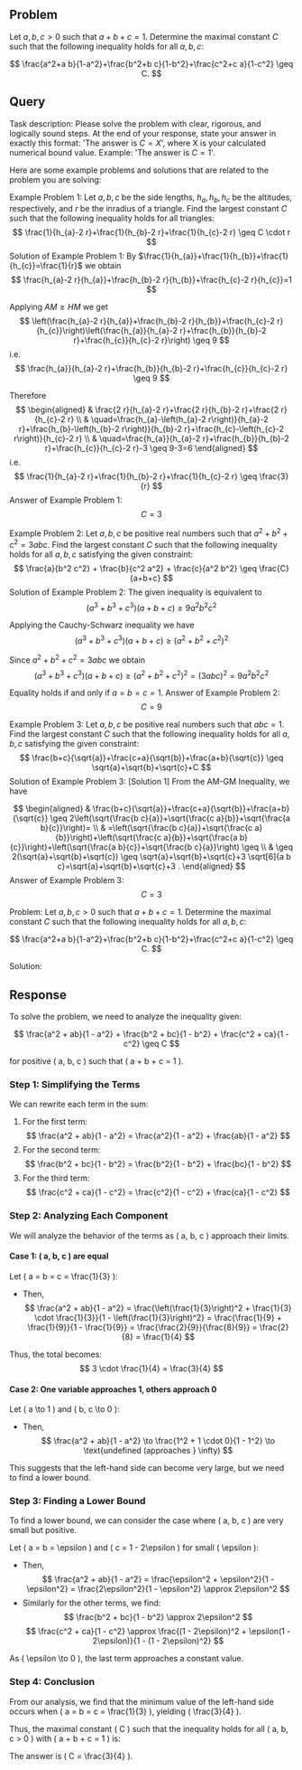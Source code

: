 ## Problem

Let $a, b, c > 0$ such that $a+b+c=1$. Determine the maximal constant $C$ such that the following inequality holds for all $a, b, c$:

$$
\frac{a^2+a b}{1-a^2}+\frac{b^2+b c}{1-b^2}+\frac{c^2+c a}{1-c^2} \geq C.
$$

## Query

Task description: Please solve the problem with clear, rigorous, and logically sound steps. At the end of your response, state your answer in exactly this format: 'The answer is $C=X$', where X is your calculated numerical bound value. Example: 'The answer is $C=1$'.

Here are some example problems and solutions that are related to the problem you are solving:

Example Problem 1: Let $a, b, c$ be the side lengths, $h_{a}, h_{b}, h_{c}$ be the altitudes, respectively, and $r$ be the inradius of a triangle. Find the largest constant $C$ such that the following inequality holds for all triangles:
$$
\frac{1}{h_{a}-2 r}+\frac{1}{h_{b}-2 r}+\frac{1}{h_{c}-2 r} \geq C \cdot r
$$
Solution of Example Problem 1: By $\frac{1}{h_{a}}+\frac{1}{h_{b}}+\frac{1}{h_{c}}=\frac{1}{r}$ we obtain
$$
\frac{h_{a}-2 r}{h_{a}}+\frac{h_{b}-2 r}{h_{b}}+\frac{h_{c}-2 r}{h_{c}}=1
$$

Applying $A M \geq H M$ we get
$$
\left(\frac{h_{a}-2 r}{h_{a}}+\frac{h_{b}-2 r}{h_{b}}+\frac{h_{c}-2 r}{h_{c}}\right)\left(\frac{h_{a}}{h_{a}-2 r}+\frac{h_{b}}{h_{b}-2 r}+\frac{h_{c}}{h_{c}-2 r}\right) \geq 9
$$
i.e.
$$
\frac{h_{a}}{h_{a}-2 r}+\frac{h_{b}}{h_{b}-2 r}+\frac{h_{c}}{h_{c}-2 r} \geq 9
$$

Therefore
$$
\begin{aligned}
& \frac{2 r}{h_{a}-2 r}+\frac{2 r}{h_{b}-2 r}+\frac{2 r}{h_{c}-2 r} \\
& \quad=\frac{h_{a}-\left(h_{a}-2 r\right)}{h_{a}-2 r}+\frac{h_{b}-\left(h_{b}-2 r\right)}{h_{b}-2 r}+\frac{h_{c}-\left(h_{c}-2 r\right)}{h_{c}-2 r} \\
& \quad=\frac{h_{a}}{h_{a}-2 r}+\frac{h_{b}}{h_{b}-2 r}+\frac{h_{c}}{h_{c}-2 r}-3 \geq 9-3=6
\end{aligned}
$$
i.e.
$$
\frac{1}{h_{a}-2 r}+\frac{1}{h_{b}-2 r}+\frac{1}{h_{c}-2 r} \geq \frac{3}{r}
$$
Answer of Example Problem 1: $$C = 3$$

Example Problem 2: Let $a, b, c$ be positive real numbers such that $a^2 + b^2 + c^2 = 3abc$. Find the largest constant $C$ such that the following inequality holds for all $a, b, c$ satisfying the given constraint:
$$
\frac{a}{b^2 c^2} + \frac{b}{c^2 a^2} + \frac{c}{a^2 b^2} \geq \frac{C}{a+b+c}
$$
Solution of Example Problem 2: The given inequality is equivalent to
$$
\left(a^{3}+b^{3}+c^{3}\right)(a+b+c) \geq 9 a^{2} b^{2} c^{2}
$$

Applying the Cauchy-Schwarz inequality we have
$$
\left(a^{3}+b^{3}+c^{3}\right)(a+b+c) \geq\left(a^{2}+b^{2}+c^{2}\right)^{2}
$$

Since $a^{2}+b^{2}+c^{2}=3 a b c$ we obtain
$$
\left(a^{3}+b^{3}+c^{3}\right)(a+b+c) \geq\left(a^{2}+b^{2}+c^{2}\right)^{2}=(3 a b c)^{2}=9 a^{2} b^{2} c^{2}
$$

Equality holds if and only if $a=b=c=1$.
Answer of Example Problem 2: $$C = 9$$

Example Problem 3: Let $a, b, c$ be positive real numbers such that $a b c = 1$. Find the largest constant $C$ such that the following inequality holds for all $a, b, c$ satisfying the given constraint:
$$
\frac{b+c}{\sqrt{a}}+\frac{c+a}{\sqrt{b}}+\frac{a+b}{\sqrt{c}} \geq \sqrt{a}+\sqrt{b}+\sqrt{c}+C
$$
Solution of Example Problem 3: [Solution 1]
From the AM-GM Inequality, we have

$$
\begin{aligned}
& \frac{b+c}{\sqrt{a}}+\frac{c+a}{\sqrt{b}}+\frac{a+b}{\sqrt{c}} \geq 2\left(\sqrt{\frac{b c}{a}}+\sqrt{\frac{c a}{b}}+\sqrt{\frac{a b}{c}}\right)= \\
& =\left(\sqrt{\frac{b c}{a}}+\sqrt{\frac{c a}{b}}\right)+\left(\sqrt{\frac{c a}{b}}+\sqrt{\frac{a b}{c}}\right)+\left(\sqrt{\frac{a b}{c}}+\sqrt{\frac{b c}{a}}\right) \geq \\
& \geq 2(\sqrt{a}+\sqrt{b}+\sqrt{c}) \geq \sqrt{a}+\sqrt{b}+\sqrt{c}+3 \sqrt[6]{a b c}=\sqrt{a}+\sqrt{b}+\sqrt{c}+3 .
\end{aligned}
$$
Answer of Example Problem 3: $$C = 3$$


Problem: Let $a, b, c > 0$ such that $a+b+c=1$. Determine the maximal constant $C$ such that the following inequality holds for all $a, b, c$:

$$
\frac{a^2+a b}{1-a^2}+\frac{b^2+b c}{1-b^2}+\frac{c^2+c a}{1-c^2} \geq C.
$$

Solution:

## Response

To solve the problem, we need to analyze the inequality given:

$$
\frac{a^2 + ab}{1 - a^2} + \frac{b^2 + bc}{1 - b^2} + \frac{c^2 + ca}{1 - c^2} \geq C
$$

for positive \( a, b, c \) such that \( a + b + c = 1 \).

### Step 1: Simplifying the Terms

We can rewrite each term in the sum:

1. For the first term:
   $$ \frac{a^2 + ab}{1 - a^2} = \frac{a^2}{1 - a^2} + \frac{ab}{1 - a^2} $$
2. For the second term:
   $$ \frac{b^2 + bc}{1 - b^2} = \frac{b^2}{1 - b^2} + \frac{bc}{1 - b^2} $$
3. For the third term:
   $$ \frac{c^2 + ca}{1 - c^2} = \frac{c^2}{1 - c^2} + \frac{ca}{1 - c^2} $$

### Step 2: Analyzing Each Component

We will analyze the behavior of the terms as \( a, b, c \) approach their limits. 

#### Case 1: \( a, b, c \) are equal

Let \( a = b = c = \frac{1}{3} \):
- Then,
  $$ \frac{a^2 + ab}{1 - a^2} = \frac{\left(\frac{1}{3}\right)^2 + \frac{1}{3} \cdot \frac{1}{3}}{1 - \left(\frac{1}{3}\right)^2} = \frac{\frac{1}{9} + \frac{1}{9}}{1 - \frac{1}{9}} = \frac{\frac{2}{9}}{\frac{8}{9}} = \frac{2}{8} = \frac{1}{4} $$

Thus, the total becomes:
$$ 3 \cdot \frac{1}{4} = \frac{3}{4} $$

#### Case 2: One variable approaches 1, others approach 0

Let \( a \to 1 \) and \( b, c \to 0 \):
- Then,
  $$ \frac{a^2 + ab}{1 - a^2} \to \frac{1^2 + 1 \cdot 0}{1 - 1^2} \to \text{undefined (approaches } \infty) $$

This suggests that the left-hand side can become very large, but we need to find a lower bound.

### Step 3: Finding a Lower Bound

To find a lower bound, we can consider the case where \( a, b, c \) are very small but positive. 

Let \( a = b = \epsilon \) and \( c = 1 - 2\epsilon \) for small \( \epsilon \):
- Then,
  $$ \frac{a^2 + ab}{1 - a^2} = \frac{\epsilon^2 + \epsilon^2}{1 - \epsilon^2} = \frac{2\epsilon^2}{1 - \epsilon^2} \approx 2\epsilon^2 $$
- Similarly for the other terms, we find:
  $$ \frac{b^2 + bc}{1 - b^2} \approx 2\epsilon^2 $$
  $$ \frac{c^2 + ca}{1 - c^2} \approx \frac{(1 - 2\epsilon)^2 + \epsilon(1 - 2\epsilon)}{1 - (1 - 2\epsilon)^2} $$

As \( \epsilon \to 0 \), the last term approaches a constant value.

### Step 4: Conclusion

From our analysis, we find that the minimum value of the left-hand side occurs when \( a = b = c = \frac{1}{3} \), yielding \( \frac{3}{4} \). 

Thus, the maximal constant \( C \) such that the inequality holds for all \( a, b, c > 0 \) with \( a + b + c = 1 \) is:

The answer is \( C = \frac{3}{4} \).